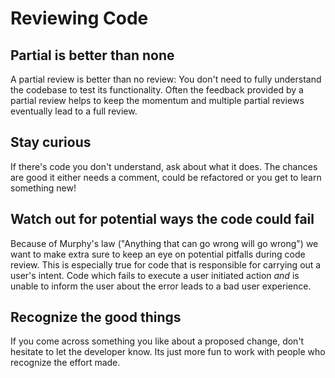 # Reviewing Code

## Partial is better than none

A partial review is better than no review: You don't need to fully understand the codebase to test its functionality. Often the feedback provided by a partial review helps to keep the momentum and multiple partial reviews eventually lead to a full review.

## Stay curious

If there's code you don't understand, ask about what it does. The chances are good it either needs a comment, could be refactored or you get to learn something new!

## Watch out for potential ways the code could fail

Because of Murphy's law ("Anything that can go wrong will go wrong") we want to make extra sure to keep an eye on potential pitfalls during code review. This is especially true for code that is responsible for carrying out a user's intent. Code which fails to execute a user initiated action _and_ is unable to inform the user about the error leads to a bad user experience.

## Recognize the good things

If you come across something you like about a proposed change, don't hesitate to let the developer know. Its just more fun to work with people who recognize the effort made.